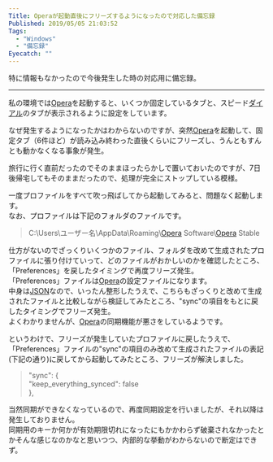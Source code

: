 ```yaml
---
Title: Operaが起動直後にフリーズするようになったので対応した備忘録
Published: 2019/05/05 21:03:52
Tags:
  - "Windows"
  - "備忘録"
Eyecatch: ""
---
```

<p>特に情報もなかったので今後発生した時の対応用に備忘録。</p>

***

<p>私の環境では<a class="keyword" href="http://d.hatena.ne.jp/keyword/Opera">Opera</a>を起動すると、いくつか固定しているタブと、スピード<a class="keyword" href="http://d.hatena.ne.jp/keyword/%A5%C0%A5%A4%A5%A2%A5%EB">ダイアル</a>のタブが表示されるように設定をしています。</p>

<p>なぜ発生するようになったかはわからないのですが、突然<a class="keyword" href="http://d.hatena.ne.jp/keyword/Opera">Opera</a>を起動して、固定タブ（6件ほど）が読み込み終わった直後くらいにフリーズし、うんともすんとも動かなくなる事象が発生。</p>

<p>旅行に行く直前だったのでそのままほったらかしで置いておいたのですが、7日後帰宅してもそのままだったので、処理が完全にストップしている模様。</p>

<p>一度プロファイルをすべて吹っ飛ばしてから起動してみると、問題なく起動します。<br/>
なお、プロファイルは下記のフォルダのファイルです。</p>

<blockquote><p>C:\Users\ユーザー名\AppData\Roaming\<a class="keyword" href="http://d.hatena.ne.jp/keyword/Opera">Opera</a> Software\<a class="keyword" href="http://d.hatena.ne.jp/keyword/Opera">Opera</a> Stable</p></blockquote>

<p>仕方がないのでざっくりいくつかのファイル、フォルダを改めて生成されたプロファイルに張り付けていって、どのファイルがおかしいのかを確認したところ、「Preferences」を戻したタイミングで再度フリーズ発生。<br/>
「Preferences」ファイルは<a class="keyword" href="http://d.hatena.ne.jp/keyword/Opera">Opera</a>の設定ファイルになります。<br/>
中身は<a class="keyword" href="http://d.hatena.ne.jp/keyword/JSON">JSON</a>なので、いったん整形したうえで、こちらもざっくりと改めて生成されたファイルと比較しながら検証してみたところ、"sync"の項目をもとに戻したタイミングでフリーズ発生。<br/>
よくわかりませんが、<a class="keyword" href="http://d.hatena.ne.jp/keyword/Opera">Opera</a>の同期機能が悪さをしているようです。</p>

<p>というわけで、フリーズが発生していたプロファイルに戻したうえで、「Preferences」ファイルの"sync"の項目のみ改めて生成されたファイルの表記(下記の通り)に戻してから起動してみたところ、フリーズが解決しました。</p>

<blockquote><p>   "sync": {<br/>
"keep_everything_synced": false<br/>
},</p></blockquote>

<p>当然同期ができなくなっているので、再度同期設定を行いましたが、それ以降は発生しておりません。<br/>
同期用のキーか何かが有効期限切れになったにもかかわらず破棄されなかったとかそんな感じなのかなと思いつつ、内部的な挙動がわからないので断定はできず。</p>
